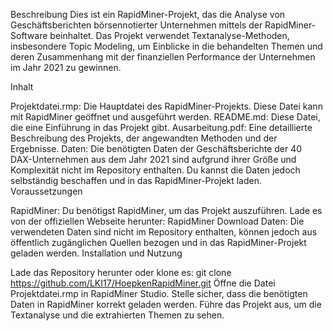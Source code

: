 Beschreibung
Dies ist ein RapidMiner-Projekt, das die Analyse von Geschäftsberichten börsennotierter Unternehmen mittels der RapidMiner-Software beinhaltet. Das Projekt verwendet Textanalyse-Methoden, insbesondere Topic Modeling, um Einblicke in die behandelten Themen und deren Zusammenhang mit der finanziellen Performance der Unternehmen im Jahr 2021 zu gewinnen.

Inhalt

Projektdatei.rmp: Die Hauptdatei des RapidMiner-Projekts. Diese Datei kann mit RapidMiner geöffnet und ausgeführt werden.
README.md: Diese Datei, die eine Einführung in das Projekt gibt.
Ausarbeitung.pdf: Eine detaillierte Beschreibung des Projekts, der angewandten Methoden und der Ergebnisse.
Daten: Die benötigten Daten der Geschäftsberichte der 40 DAX-Unternehmen aus dem Jahr 2021 sind aufgrund ihrer Größe und Komplexität nicht im Repository enthalten. Du kannst die Daten jedoch selbständig beschaffen und in das RapidMiner-Projekt laden.
Voraussetzungen

RapidMiner: Du benötigst RapidMiner, um das Projekt auszuführen. Lade es von der offiziellen Webseite herunter: RapidMiner Download
Daten: Die verwendeten Daten sind nicht im Repository enthalten, können jedoch aus öffentlich zugänglichen Quellen bezogen und in das RapidMiner-Projekt geladen werden.
Installation und Nutzung

Lade das Repository herunter oder klone es: git clone https://github.com/LKI17/HoepkenRapidMiner.git
Öffne die Datei Projektdatei.rmp in RapidMiner Studio.
Stelle sicher, dass die benötigten Daten in RapidMiner korrekt geladen werden.
Führe das Projekt aus, um die Textanalyse und die extrahierten Themen zu sehen.
